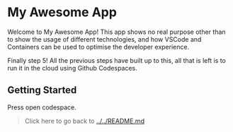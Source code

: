 # My Awesome App

Welcome to My Awesome App! This app shows no real purpose other than to show the usage of different technologies, and how VSCode and Containers can be used to optimise the developer experience.

Finally step 5! All the previous steps have built up to this, all that is left is to run it in the cloud using Github Codespaces.

## Getting Started

Press open codespace.

> Click here to go back to [../../README.md](../../README.md)
